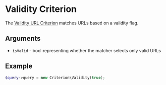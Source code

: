 # Validity Criterion

The [Validity URL Criterion](https://github.com/ezsystems/ezplatform-kernel/blob/v1.0.0/eZ/Publish/API/Repository/Values/URL/Query/Criterion/Validity.php) matches URLs based on a validity flag.

## Arguments

- `isValid` - bool representing whether the matcher selects only valid URLs

## Example

```php
$query->query = new Criterion\Validity(true);
```